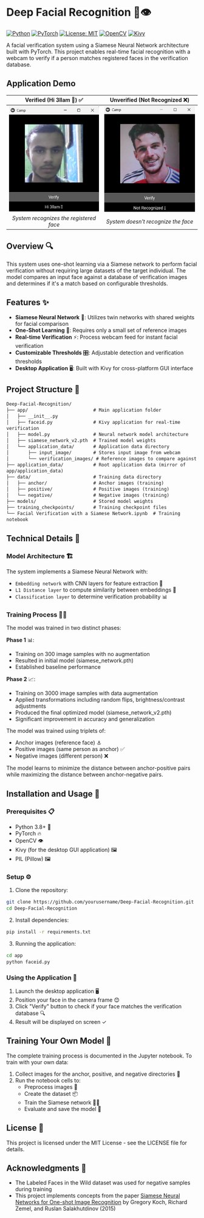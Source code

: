 # Deep Facial Recognition 🧠👁️

[![Python](https://img.shields.io/badge/Python-3.8%2B-blue.svg)](https://www.python.org)
[![PyTorch](https://img.shields.io/badge/PyTorch-%23EE4C2C.svg?&logo=pytorch&logoColor=white)](https://pytorch.org)
[![License: MIT](https://img.shields.io/badge/License-MIT-yellow.svg)](https://opensource.org/licenses/MIT)
[![OpenCV](https://img.shields.io/badge/OpenCV-%23white.svg?&logo=opencv&logoColor=white)](https://opencv.org)
[![Kivy](https://img.shields.io/badge/Kivy-2.0.0%2B-green.svg)](https://kivy.org)

A facial verification system using a Siamese Neural Network architecture built with PyTorch. This project enables real-time facial recognition with a webcam to verify if a person matches registered faces in the verification database.

## Application Demo

| Verified (Hi 3llam 🫡) ✅ | Unverified (Not Recognized ❌) |
|:-------------------------:|:-------------------------:|
|![Verified Face](assets/verified_img.png) | ![Unverified Face](assets/unverified_img.png)|
|*System recognizes the registered face* | *System doesn't recognize the face* |

## Overview 🔍

This system uses one-shot learning via a Siamese network to perform facial verification without requiring large datasets of the target individual. The model compares an input face against a database of verification images and determines if it's a match based on configurable thresholds.

## Features ✨

- **Siamese Neural Network** 🔄: Utilizes twin networks with shared weights for facial comparison
- **One-Shot Learning** 📸: Requires only a small set of reference images
- **Real-time Verification** ⚡: Process webcam feed for instant facial verification
- **Customizable Thresholds** 🎛️: Adjustable detection and verification thresholds
- **Desktop Application** 🖥️: Built with Kivy for cross-platform GUI interface

## Project Structure 📁

```
Deep-Facial-Recognition/
├── app/                        # Main application folder
│   ├── __init__.py
│   ├── faceid.py               # Kivy application for real-time verification
│   ├── model.py                # Neural network model architecture
│   ├── siamese_network_v2.pth  # Trained model weights
│   └── application_data/       # Application data directory
│       ├── input_image/        # Stores input image from webcam
│       └── verification_images/ # Reference images to compare against
├── application_data/           # Root application data (mirror of app/application_data)
├── data/                       # Training data directory
│   ├── anchor/                 # Anchor images (training)
│   ├── positive/               # Positive images (training)
│   └── negative/               # Negative images (training)
├── models/                     # Stored model weights
├── training_checkpoints/       # Training checkpoint files
└── Facial Verification with a Siamese Network.ipynb  # Training notebook
```

## Technical Details 🔬

### Model Architecture 🏗️

The system implements a Siamese Neural Network with:

- `Embedding network` with CNN layers for feature extraction 🧩
- `L1 Distance layer` to compute similarity between embeddings 📏
- `Classification layer` to determine verification probability 📊

### Training Process 🏋️‍♂️

The model was trained in two distinct phases:

**Phase 1** 📊:

- Training on 300 image samples with no augmentation
- Resulted in initial model (siamese_network.pth)
- Established baseline performance

**Phase 2** 📈:

- Training on 3000 image samples with data augmentation
- Applied transformations including random flips, brightness/contrast adjustments
- Produced the final optimized model (siamese_network_v2.pth)
- Significant improvement in accuracy and generalization

The model was trained using triplets of:

- Anchor images (reference face) ⚓
- Positive images (same person as anchor) ✅
- Negative images (different person) ❌

The model learns to minimize the distance between anchor-positive pairs while maximizing the distance between anchor-negative pairs.

## Installation and Usage 🚀

### Prerequisites 📋

- Python 3.8+ 🐍
- PyTorch 🔥
- OpenCV 👁️
- Kivy (for the desktop GUI application) 🖼️
- PIL (Pillow) 🖼️

### Setup ⚙️

1. Clone the repository:

```bash
git clone https://github.com/yourusername/Deep-Facial-Recognition.git
cd Deep-Facial-Recognition
```

2. Install dependencies:

```bash
pip install -r requirements.txt
```

3. Running the application:

```bash
cd app
python faceid.py
```

### Using the Application 📱

1. Launch the desktop application 🖥️
2. Position your face in the camera frame 😊
3. Click "Verify" button to check if your face matches the verification database 🔍
4. Result will be displayed on screen ✓

## Training Your Own Model 🧠

The complete training process is documented in the Jupyter notebook. To train with your own data:

1. Collect images for the anchor, positive, and negative directories 📸
2. Run the notebook cells to:
   - Preprocess images 🔄
   - Create the dataset 📦
   - Train the Siamese network 🏋️‍♂️
   - Evaluate and save the model 💾

## License 📜

This project is licensed under the MIT License - see the LICENSE file for details.

## Acknowledgments 🙏

- The Labeled Faces in the Wild dataset was used for negative samples during training
- This project implements concepts from the paper [Siamese Neural Networks for One-shot Image Recognition](https://www.cs.cmu.edu/~rsalakhu/papers/oneshot1.pdf) by Gregory Koch, Richard Zemel, and Ruslan Salakhutdinov (2015)
